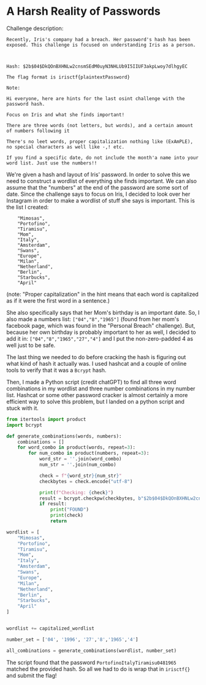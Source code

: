 # A Harsh Reality of Passwords

Challenge description:
```
Recently, Iris's company had a breach. Her password's hash has been exposed. This challenge is focused on understanding Iris as a person.

 

Hash: $2b$04$DkQOnBXHNLw2cnsmSEdM0uyN3NHLUb9I5IIUF3akpLwoy7dlhgyEC

The flag format is irisctf{plaintextPassword}

Note:

Hi everyone, here are hints for the last osint challenge with the password hash.

Focus on Iris and what she finds important!

There are three words (not letters, but words), and a certain amount of numbers following it

There's no leet words, proper capitalization nothing like (ExAmPLE), no special characters as well like -,! etc.

If you find a specific date, do not include the month'a name into your word list. Just use the numbers!!
```

We're given a hash and layout of Iris' password. In order to solve this we need to construct a wordlist of everything she finds important. We can also assume that the "numbers" at the end of the password are some sort
of date. Since the challenge says to focus on Iris, I decided to look over her Instagram in order to make a wordlist of stuff she says is important. This is the list I created:

```
    "Mimosas",
    "Portofino",
    "Tiramisu",
    "Mom",
    "Italy",
    "Amsterdam",
    "Swans",
    "Europe",
    "Milan",
    "Netherland",
    "Berlin",
    "Starbucks",
    "April"
```

(note: "Proper capitalization" in the hint means that each word is capitalized as if it were the first word in a sentence.)

She also specifically says that her Mom's birthday is an important date. So, I also made a numbers list: `["04","8","1965"]` (found from her mom's facebook page, which was found in the "Personal Breach" challenge).
But, because her own birthday is probably important to her as well, I decided to add it in: `["04","8","1965","27","4"]` and I put the non-zero-padded 4 as well just to be safe. 

The last thing we needed to do before cracking the hash is figuring out what kind of hash it actually was. I used hashcat and a couple of online tools to verify that it was a `Bcrypt` hash.

Then, I made a Python script (credit chatGPT) to find all three word combinations in my wordlist and three number combinations in my number list. Hashcat or some other password cracker is almost certainly a more efficient
way to solve this problem, but I landed on a python script and stuck with it.

```python
from itertools import product
import bcrypt

def generate_combinations(words, numbers):
    combinations = []
    for word_combo in product(words, repeat=3):
        for num_combo in product(numbers, repeat=3):
            word_str = ''.join(word_combo)
            num_str = ''.join(num_combo)

            check = f"{word_str}{num_str}"
            checkbytes = check.encode("utf-8")

            print(f"Checking: {check}")
            result = bcrypt.checkpw(checkbytes, b"$2b$04$DkQOnBXHNLw2cnsmSEdM0uyN3NHLUb9I5IIUF3akpLwoy7dlhgyEC")
            if result:
                print("FOUND")
                print(check)
                return

wordlist = [
    "Mimosas",
    "Portofino",
    "Tiramisu",
    "Mom",
    "Italy",
    "Amsterdam",
    "Swans",
    "Europe",
    "Milan",
    "Netherland",
    "Berlin",
    "Starbucks",
    "April"
]


wordlist += capitalized_wordlist

number_set = ['04', '1996', '27','8','1965','4']

all_combinations = generate_combinations(wordlist, number_set)
```

The script found that the password `PortofinoItalyTiramisu0481965` matched the provided hash. So all we had to do is wrap that in `irisctf{}` and submit the flag!
